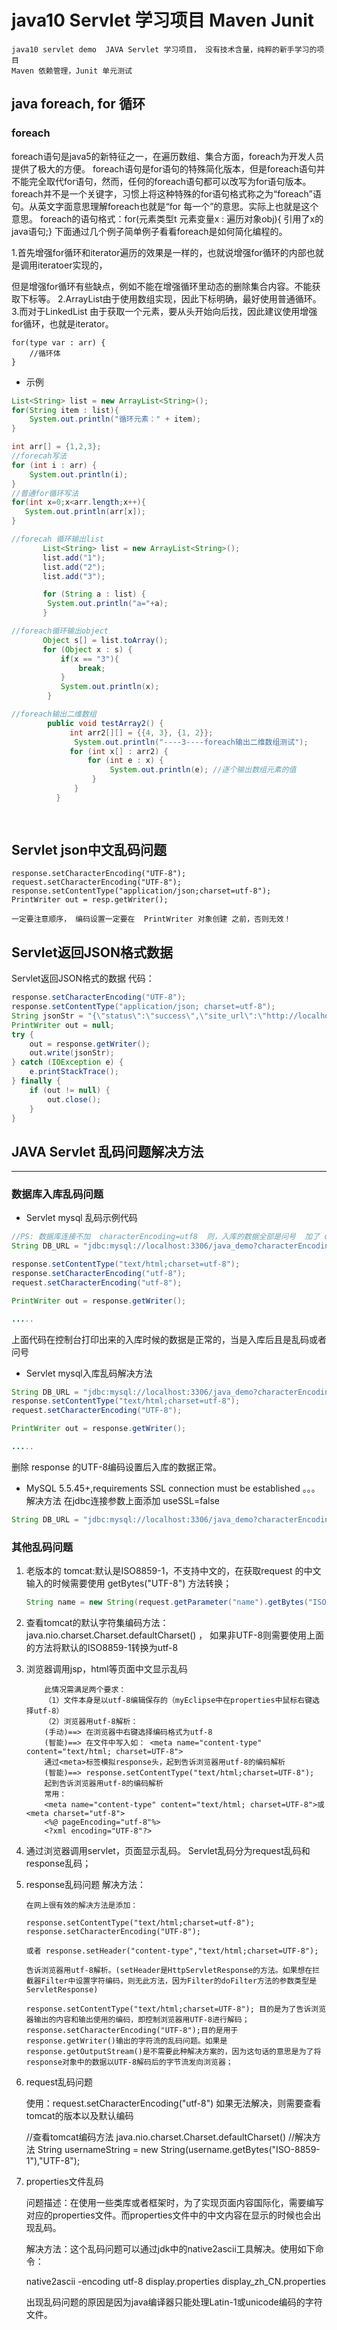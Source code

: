 # java10 Servlet 学习项目 Maven Junit
	java10 servlet demo  JAVA Servlet 学习项目， 没有技术含量，纯粹的新手学习的项目
	Maven 依赖管理，Junit 单元测试

## java foreach,  for 循环

### foreach
foreach语句是java5的新特征之一，在遍历数组、集合方面，foreach为开发人员提供了极大的方便。 
foreach语句是for语句的特殊简化版本，但是foreach语句并不能完全取代for语句，然而，任何的foreach语句都可以改写为for语句版本。 
foreach并不是一个关键字，习惯上将这种特殊的for语句格式称之为“foreach”语句。从英文字面意思理解foreach也就是“for 每一个”的意思。实际上也就是这个意思。 foreach的语句格式：for(元素类型t 元素变量x : 遍历对象obj){     引用了x的java语句;} 下面通过几个例子简单例子看看foreach是如何简化编程的。

1.首先增强for循环和iterator遍历的效果是一样的，也就说增强for循环的内部也就是调用iteratoer实现的，

但是增强for循环有些缺点，例如不能在增强循环里动态的删除集合内容。不能获取下标等。
2.ArrayList由于使用数组实现，因此下标明确，最好使用普通循环。
3.而对于LinkedList 由于获取一个元素，要从头开始向后找，因此建议使用增强for循环，也就是iterator。

    for(type var : arr) {
        //循环体
    }

- 示例
```java
List<String> list = new ArrayList<String>();
for(String item : list){
    System.out.println("循环元素：" + item);
}

int arr[] = {1,2,3};
//forecah写法
for (int i : arr) {
    System.out.println(i);
}
//普通for循环写法
for(int x=0;x<arr.length;x++){
   System.out.println(arr[x]);
}

//forecah 循环输出list
       List<String> list = new ArrayList<String>();
       list.add("1");
       list.add("2");
       list.add("3");

       for (String a : list) {
        System.out.println("a="+a);
       }

//foreach循环输出object
       Object s[] = list.toArray();
       for (Object x : s) {   
           if(x == "3"){
               break;
           }
           System.out.println(x);
        }  

//foreach输出二维数组
        public void testArray2() {   
             int arr2[][] = {{4, 3}, {1, 2}};   
              System.out.println("----3----foreach输出二维数组测试");   
             for (int x[] : arr2) {   
                 for (int e : x) {   
                      System.out.println(e); //逐个输出数组元素的值   
                  }   
              }   
          }
          
          

```

## Servlet json中文乱码问题 

	response.setCharacterEncoding("UTF-8");
	request.setCharacterEncoding("UTF-8");
	response.setContentType("application/json;charset=utf-8");
	PrintWriter out = resp.getWriter();

    一定要注意顺序， 编码设置一定要在  PrintWriter 对象创建 之前，否则无效！

## Servlet返回JSON格式数据

Servlet返回JSON格式的数据 
代码：
```java
response.setCharacterEncoding("UTF-8");
response.setContentType("application/json; charset=utf-8");
String jsonStr = "{\"status\":\"success\",\"site_url\":\"http://localhost\",\"site_name\":\"云南网\"}";
PrintWriter out = null;
try {
    out = response.getWriter();
    out.write(jsonStr);
} catch (IOException e) {
    e.printStackTrace();
} finally {
    if (out != null) {
        out.close();
    }
}
```

## JAVA Servlet 乱码问题解决方法

---
### 数据库入库乱码问题
- Servlet mysql 乱码示例代码

```java
//PS: 数据库连接不加  characterEncoding=utf8  则，入库的数据全部是问号  加了 characterEncoding=utf8 则是乱码
String DB_URL = "jdbc:mysql://localhost:3306/java_demo?characterEncoding=utf8&useSSL=false";

response.setContentType("text/html;charset=utf-8");
response.setCharacterEncoding("utf-8");
request.setCharacterEncoding("utf-8");

PrintWriter out = response.getWriter();

.....


```

上面代码在控制台打印出来的入库时候的数据是正常的，当是入库后且是乱码或者问号

- Servlet mysql入库乱码解决方法

```java
String DB_URL = "jdbc:mysql://localhost:3306/java_demo?characterEncoding=utf8&useSSL=false";
response.setContentType("text/html;charset=utf-8");
request.setCharacterEncoding("UTF-8");

PrintWriter out = response.getWriter();

.....

```

删除 response 的UTF-8编码设置后入库的数据正常。


-  MySQL 5.5.45+,requirements SSL connection must be established 。。。解决方法
在jdbc连接参数上面添加  useSSL=false
```java
String DB_URL = "jdbc:mysql://localhost:3306/java_demo?characterEncoding=utf8&useSSL=false";

```
### 其他乱码问题
1. 老版本的 tomcat:默认是ISO8859-1，不支持中文的，在获取request 的中文输入的时候需要使用 getBytes("UTF-8") 方法转换；
    ```java
    String name = new String(request.getParameter("name").getBytes("ISO8859-1"),"utf-8");
    ```
2. 查看tomcat的默认字符集编码方法： java.nio.charset.Charset.defaultCharset() ， 如果非UTF-8则需要使用上面的方法将默认的ISO8859-1转换为utf-8

3. 浏览器调用jsp，html等页面中文显示乱码
    ```text
        此情况需满足两个要求：
        （1）文件本身是以utf-8编辑保存的（myEclipse中在properties中鼠标右键选择utf-8）
        （2）浏览器用utf-8解析：
        (手动)==> 在浏览器中右键选择编码格式为utf-8
        (智能)==> 在文件中写入如： <meta name="content-type" content="text/html; charset=UTF-8"> 
        通过<meta>标签模拟response头，起到告诉浏览器用utf-8的编码解析
        (智能)==> response.setContentType("text/html;charset=UTF-8");
        起到告诉浏览器用utf-8的编码解析
        常用：
        <meta name="content-type" content="text/html; charset=UTF-8">或<meta charset="utf-8">
        <%@ pageEncoding="utf-8"%>
        <?xml encoding="UTF-8"?>
    ```

4. 通过浏览器调用servlet，页面显示乱码。
    Servlet乱码分为request乱码和response乱码；

5. response乱码问题 解决方法：
    ```text
    在网上很有效的解决方法是添加：
    
    response.setContentType("text/html;charset=utf-8");
    response.setCharacterEncoding("UTF-8");
    
    或者 response.setHeader("content-type","text/html;charset=UTF-8");
    
    告诉浏览器用utf-8解析。(setHeader是HttpServletResponse的方法。如果想在拦截器Filter中设置字符编码，则无此方法，因为Filter的doFilter方法的参数类型是ServletResponse)
    
    response.setContentType("text/html;charset=UTF-8"); 目的是为了告诉浏览器输出的内容和输出使用的编码，即控制浏览器用UTF-8进行解码；
    response.setCharacterEncoding("UTF-8");目的是用于response.getWriter()输出的字符流的乱码问题。如果是response.getOutputStream()是不需要此种解决方案的，因为这句话的意思是为了将response对象中的数据以UTF-8解码后的字节流发向浏览器；
    
    ```
6. request乱码问题

    使用：request.setCharacterEncoding("utf-8")
    如果无法解决，则需要查看tomcat的版本以及默认编码 

    //查看tomcat编码方法
    java.nio.charset.Charset.defaultCharset()
    //解决方法
    String usernameString = new String(username.getBytes("ISO-8859-1"),"UTF-8"); 

7. properties文件乱码

    问题描述：在使用一些类库或者框架时，为了实现页面内容国际化，需要编写对应的properties文件。而properties文件中的中文内容在显示的时候也会出现乱码。
    
    解决方法：这个乱码问题可以通过jdk中的native2ascii工具解决。使用如下命令：
    
    native2ascii   -encoding   utf-8  display.properties    display_zh_CN.properties
    
    出现乱码问题的原因是因为java编译器只能处理Latin-1或unicode编码的字符文件。




